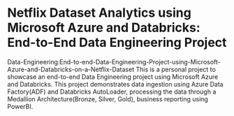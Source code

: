 # Netflix Dataset Analytics using Microsoft Azure and Databricks: End-to-End Data Engineering Project
Data-Engineering:End-to-end-Data-Engineering-Project-using-Microsoft-Azure-and-Databricks-on-a-Netflix-Dataset
This is a personal project to showcase an end-to-end Data Engineering project using Microsoft Azure and Databricks. This project demonstrates data ingestion using Azure Data Factory(ADF) and Databricks AutoLoader, processing the data through a Medallion Architecture(Bronze, Silver, Gold), business reporting using PowerBI.

